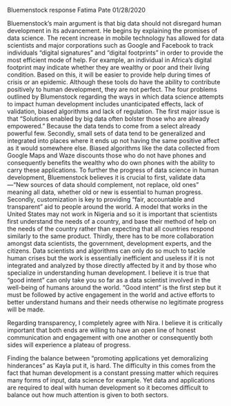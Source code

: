 Bluemenstock response
Fatima Pate 
01/28/2020

Bluemenstock’s main argument is that big data should not disregard human development in its advancement. He begins by explaining the promises of data science. The recent increase in mobile technology has allowed for data scientists and major corporations such as Google and Facebook to track individuals “digital signatures” and “digital footprints” in order to provide the most efficient mode of help. For example, an individual in Africa’s digital footprint may indicate whether they are wealthy or poor and their living condition. Based on this, it will be easier to provide help during times of crisis or an epidemic. 
Although these tools do have the ability to contribute positively to human development, they are not perfect. The four problems outlined by Blumenstock regarding the ways in which data science attempts to impact human development includes unanticipated effects, lack of validation, biased algorithms and lack of regulation. The first major issue is that “Solutions enabled by
big data often bolster those who are already empowered.” Because the data tends to come from a select already powerful few. Secondly, small sets of data tend to be generalized and integrated into places where it ends up not having the same positive affect as it would somewhere else. Biased algorithms like the data collected from Google Maps and Waze discounts those who do not have phones and consequently benefits the wealthy who do own phones with the ability to carry these applications. 
To further the progress of data science in human development, Bluemenstock believes it is crucial to first, validate data—“New sources of data should complement, not replace, old ones” meaning all data, whether old or new  is essential to human progress. Secondly, customization is key to providing “fair, accountable and transparent” aid to people around the world. A model that works in the United States may not work in Nigeria and so it is important that scientists first understand the needs of a country, and base their method of help on the needs of the country rather than expecting that all countries respond similarly to the same product. Thirdly, there has to be more collaboration amongst data scientists, the government, development experts, and the citizens. Data scientists and algorithms can only do so much to tackle human crises but the work is essentially inefficient and useless if it is not integrated and analyzed by those directly affected by it and by those who specialize in understanding human development. 
I believe it is true that “good intent” can only take you so far as a data scientist involved in the well-being of humans around the world. “Good intent” is the first step but it must be followed by active engagement in the world and active efforts to better understand humans and their needs otherwise no legitimate progress will be made. 

Regarding transparency, I completely agree with Nira. I believe it is critically important that both ends are willing to have an open line of honest communication and engagement with one another or consequently both sides will experience a plateau of progress. 

Finding the balance between “promoting applications yet demoralizing hinderances” as Kayla put it, is hard. The difficulty in this comes from the fact that human development is a constant pressing matter which requires many forms of input, data science for example. Yet data and applications are required to deal with human development so it becomes difficult to balance out how much attention is given to both sectors. 




 
